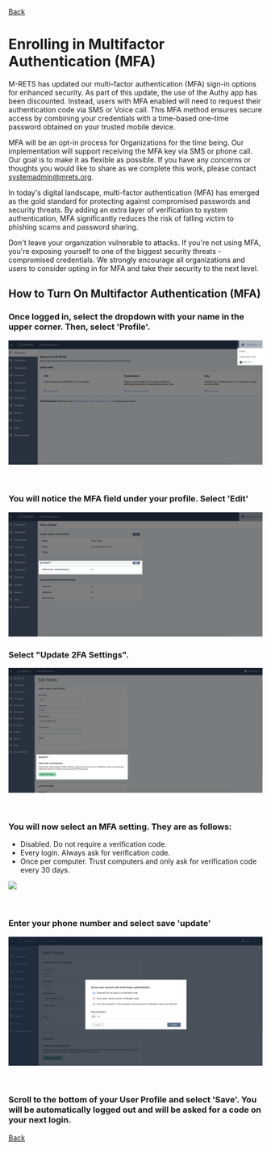 [Back](https://mrets.github.io/Help/index)

# Enrolling in Multifactor Authentication (MFA)

M-RETS has updated our multi-factor authentication (MFA) sign-in options for enhanced security. As part of this update, the use of the Authy app has been discounted. Instead, users with MFA enabled will need to request their authentication code via SMS or Voice call. This MFA method ensures secure access by combining your credentials with a time-based one-time password obtained on your trusted mobile device.

MFA will be an opt-in process for Organizations for the time being. Our implementation will support receiving the MFA key via SMS or phone call. Our goal is to make it as flexible as possible. If you have any concerns or thoughts you would like to share as we complete this work, please contact systemadmin@mrets.org.

In today's digital landscape, multi-factor authentication (MFA) has emerged as the gold standard for protecting against compromised passwords and security threats. By adding an extra layer of verification to system authentication, MFA significantly reduces the risk of falling victim to phishing scams and password sharing.

Don't leave your organization vulnerable to attacks. If you're not using MFA, you're exposing yourself to one of the biggest security threats - compromised credentials. We strongly encourage all organizations and users to consider opting in for MFA and take their security to the next level.

## How to Turn On Multifactor Authentication (MFA)

###  Once logged in, select the dropdown with your name in the upper corner. Then, select 'Profile'.

![](https://github.com/markmrets/photos/blob/aa046e508a023d00ad3fcb4f4f44bba215cb3799/New%20MFA%201.png)

<br>

### You will notice the MFA field under your profile. Select 'Edit'

![](https://github.com/markmrets/photos/blob/aa046e508a023d00ad3fcb4f4f44bba215cb3799/New%20MFA%202.png)

### Select "Update 2FA Settings". 

![](https://github.com/markmrets/photos/blob/aa046e508a023d00ad3fcb4f4f44bba215cb3799/New%20MFA%203.png)

<br>

### You will now select an MFA setting. They are as follows: 

* Disabled. Do not require a verification code.
* Every login. Always ask for verification code.
* Once per computer. Trust computers and only ask for verification code every 30 days.

![](https://github.com/mrets/photos/blob/master/Screen%20Shot%202020-09-21%20at%201.28.52%20PM.png?raw=true)

<br>

### Enter your phone number and select save 'update'

![](https://github.com/markmrets/photos/blob/aa046e508a023d00ad3fcb4f4f44bba215cb3799/New%20MFA%204.png)

<br>

### Scroll to the bottom of your User Profile and select 'Save'. You will be automatically logged out and will be asked for a code on your next login.

[Back](https://mrets.github.io/Help/index)
